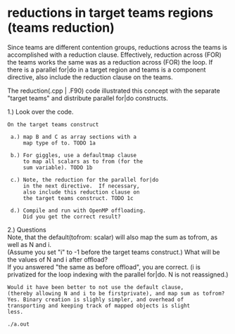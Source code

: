 # reductions in target teams regions (teams reduction)

Since teams are different contention groups,
reductions across the teams is accomplished 
with a reduction clause.  Effectively, reduction
across (FOR) the teams works the same was as
a reduction across (FOR) the loop.
If there is a parallel for|do in a target region
and teams is a component directive, also
include the reduction clause on the teams.

The reduction(.cpp | .F90) code illustrated this
concept with the separate "target teams" and
distribute parallel for|do constructs.

1.) Look over the code.

    On the target teams construct 

     a.) map B and C as array sections with a 
         map type of to. TODO 1a

     b.) For giggles, use a defaultmap clause
         to map all scalars as to from (for the
         sum variable). TODO 1b

     c.) Note, the reduction for the parallel for|do
         in the next directive.  If necessary,
         also include this reduction clause on
         the target teams construct. TODO 1c

     d.) Compile and run with OpenMP offloading.
         Did you get the correct result?

2.) Questions    
    Note, that the default(tofrom: scalar) will also
    map the sum as tofrom, as well as N and i.  
    (Assume you set "i" to -1 before the target teams construct.)
    What will be the values of N and i after offload?  
    If you answered "the same as before offload", you are correct.
    (i is privatized for the loop indexing with the parallel for|do.
     N is not reassigned.)
   
    Would it have been better to not use the default clause,
    (thereby allowing N and i to be firstprivate), and map sum as tofrom?
    Yes. Binary creation is slighly simpler, and overhead of
    transporting and keeping track of mapped objects is slight
    less.

```
./a.out
